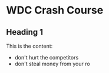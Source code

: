 # WDC Crash Course

## Heading 1

This is the content:

* don't hurt the competitors
* don't steal money from your ro
